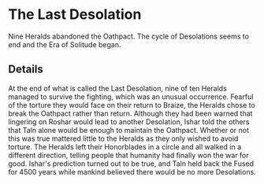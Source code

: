 # The Last Desolation
Nine Heralds abandoned the Oathpact. The cycle of Desolations seems to end and the Era of Solitude began.

## Details
At the end of what is called the Last Desolation, nine of ten Heralds managed to survive the fighting, which was an unusual occurrence. Fearful of the torture they would face on their return to Braize, the Heralds chose to break the Oathpact rather than return. Although they had been warned that lingering on Roshar would lead to another Desolation, Ishar told the others that Taln alone would be enough to maintain the Oathpact. Whether or not this was true mattered little to the Heralds as they only wished to avoid torture. The Heralds left their Honorblades in a circle and all walked in a different direction, telling people that humanity had finally won the war for good. Ishar's prediction turned out to be true, and Taln held back the Fused for 4500 years while mankind believed there would be no more Desolations. 

